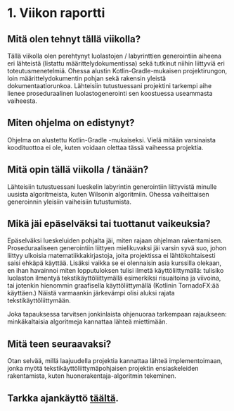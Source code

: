 # 1. Viikon raportti

## Mitä olen tehnyt tällä viikolla?

Tällä viikolla olen perehtynyt luolastojen / labyrinttien generointiin aiheena eri lähteistä (listattu 
määrittelydokumentissa) sekä tutkinut niihin liittyviä eri toteutusmenetelmiä. Ohessa alustin Kotlin-Gradle-mukaisen 
projektirungon, loin määrittelydokumentin pohjan sekä rakensin yleistä dokumentaatiorunkoa. Lähteisiin tutustuessani
projektini tarkempi aihe lienee proseduraalinen luolastogenerointi sen koostuessa useammasta vaiheesta.

## Miten ohjelma on edistynyt?

Ohjelma on alustettu Kotlin-Gradle -mukaiseksi. Vielä mitään varsinaista koodituottoa ei ole, kuten voidaan olettaa tässä
vaiheessa projektia.

## Mitä opin tällä viikolla / tänään?

Lähteisiin tutustuessani lueskelin labyrintin generointiin liittyvistä minulle uusista algoritmeista, kuten Wilsonin
algoritmiin. Ohessa vaiheittaisen generoinnin yleisiin vaiheisiin tutustumista.

## Mikä jäi epäselväksi tai tuottanut vaikeuksia?

Epäselväksi lueskeluiden pohjalta jäi, miten rajaan ohjelman rakentamisen. Proseduraaliseen generointiin liittyen
mielikuvaksi jäi varsin syvä suo, johon liittyy ulkoisia matematiikkakirjastoja, joita projektissa ei lähtökohtaisesti
saisi ehkäpä käyttää. Lisäksi vaikka se ei olennaisin asia kurssilla olekaan, en ihan havainnoi miten lopputuloksen 
tulisi ilmetä käyttöliittymällä: tulisiko luolaston ilmentyä tekstikäyttöliittymällä esimerkiksi risuaitoina ja 
viivoina, tai jotenkin hienommin graafisella käyttöliittymällä (Kotlinin TornadoFX:ää käyttäen.) Näistä varmaankin 
järkevämpi olisi aluksi rajata tekstikäyttöliittymään.

Joka tapauksessa tarvitsen jonkinlaista ohjenuoraa tarkempaan rajaukseen: minkäkaltaisia algoritmeja kannattaa lähteä
miettimään.

## Mitä teen seuraavaksi?

Otan selvää, millä laajuudella projektia kannattaa lähteä implementoimaan, jonka myötä tekstikäyttöliittymäpohjaisen
projektin ensiaskeleiden rakentamista, kuten huonerakentaja-algoritmin tekeminen.

## Tarkka ajankäyttö [täältä](../tuntikirjanpito.md).